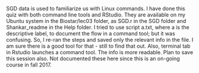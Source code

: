 SGD data is used to familiarize us with Linux commands. I have done this quiz with both command line tools and RStudio. They are available on my Ubuntu system in the Biostar/lec03 folder, as SGD.r in the SGD folder and Shankar_readme in the Help folder. I tried to 
use script a.txt, where a is the descriptive label, to document the flow in a command tool; but it was confusing. So, I re-ran the steps and saved only the relevant info in the file. I am sure there is a good tool for that - still to find that out. Also, terminal tab in Rstudio launches a command tool. The info is more readable. Plan to save this session also. 
Not documented these here since this is an on-going course in fall 2017. 
